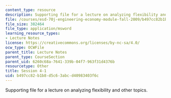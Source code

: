 ```yaml
---
content_type: resource
description: Supporting file for a lecture on analyzing flexibility and other topics.
file: /courses/esd-70j-engineering-economy-module-fall-2009/b497cc82b1b8d5c63abcd40983403f6c_ESD70session4_1.xls
file_size: 382464
file_type: application/msword
learning_resource_types:
- Lecture Notes
license: https://creativecommons.org/licenses/by-nc-sa/4.0/
ocw_type: OCWFile
parent_title: Lecture Notes
parent_type: CourseSection
parent_uid: 6260c68a-7641-339b-04f7-963f31d4376b
resourcetype: Other
title: Session 4-1
uid: b497cc82-b1b8-d5c6-3abc-d40983403f6c
---
```

Supporting file for a lecture on analyzing flexibility and other topics.